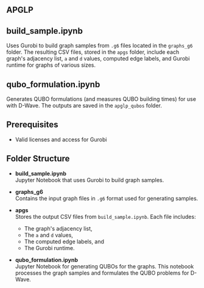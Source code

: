 ## APGLP

## build_sample.ipynb
Uses Gurobi to build graph samples from `.g6` files located in the `graphs_g6` folder. The resulting CSV files, stored in the `apgs` folder, include each graph's adjacency list, `a` and `d` values, computed edge labels, and Gurobi runtime for graphs of various sizes.

## qubo_formulation.ipynb
Generates QUBO formulations (and measures QUBO building times) for use with D-Wave. The outputs are saved in the `apglp_qubos` folder.

## Prerequisites
- Valid licenses and access for Gurobi

## Folder Structure

- **build_sample.ipynb**  
  Jupyter Notebook that uses Gurobi to build graph samples.

- **graphs_g6**  
  Contains the input graph files in `.g6` format used for generating samples.

- **apgs**  
  Stores the output CSV files from `build_sample.ipynb`. Each file includes:
  - The graph's adjacency list,
  - The `a` and `d` values,
  - The computed edge labels, and
  - The Gurobi runtime.

- **qubo_formulation.ipynb**  
  Jupyter Notebook for generating QUBOs for the graphs. This notebook processes the graph samples and formulates the QUBO problems for D-Wave.
```
